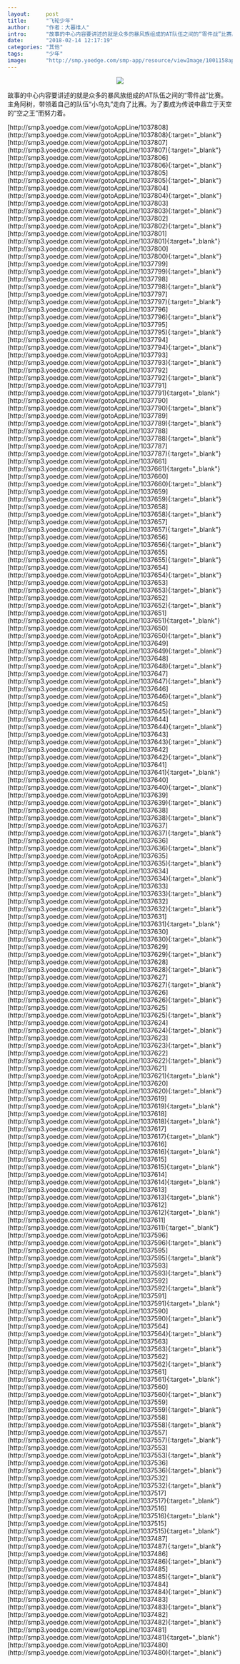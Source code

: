 ```yaml
---
layout:     post
title:      "飞轮少年"
author:     "作者：大暮维人"
intro:      "故事的中心内容要讲述的就是众多的暴风族组成的AT队伍之间的“零件战”比赛。主角阿树，带领着自己的队伍“小乌丸”走向了比赛。为了要成为传说中鼎立于天空的“空之王”而努力着。"
date:       "2018-02-14 12:17:19"
categories: "其他"
tags:       "少年"
image:      "http://smp.yoedge.com/smp-app/resource/viewImage/1001158appline.png"
---
```

<div style="text-align: center">
<p><img src="http://smp.yoedge.com/smp-app/resource/viewImage/1001158appline.png"/></p>
</div>
<p class="post-meta">
<span>故事的中心内容要讲述的就是众多的暴风族组成的AT队伍之间的“零件战”比赛。主角阿树，带领着自己的队伍“小乌丸”走向了比赛。为了要成为传说中鼎立于天空的“空之王”而努力着。</span>
</p>
[http://smp3.yoedge.com/view/gotoAppLine/1037808](http://smp3.yoedge.com/view/gotoAppLine/1037808){:target="_blank"}
[http://smp3.yoedge.com/view/gotoAppLine/1037807](http://smp3.yoedge.com/view/gotoAppLine/1037807){:target="_blank"}
[http://smp3.yoedge.com/view/gotoAppLine/1037806](http://smp3.yoedge.com/view/gotoAppLine/1037806){:target="_blank"}
[http://smp3.yoedge.com/view/gotoAppLine/1037805](http://smp3.yoedge.com/view/gotoAppLine/1037805){:target="_blank"}
[http://smp3.yoedge.com/view/gotoAppLine/1037804](http://smp3.yoedge.com/view/gotoAppLine/1037804){:target="_blank"}
[http://smp3.yoedge.com/view/gotoAppLine/1037803](http://smp3.yoedge.com/view/gotoAppLine/1037803){:target="_blank"}
[http://smp3.yoedge.com/view/gotoAppLine/1037802](http://smp3.yoedge.com/view/gotoAppLine/1037802){:target="_blank"}
[http://smp3.yoedge.com/view/gotoAppLine/1037801](http://smp3.yoedge.com/view/gotoAppLine/1037801){:target="_blank"}
[http://smp3.yoedge.com/view/gotoAppLine/1037800](http://smp3.yoedge.com/view/gotoAppLine/1037800){:target="_blank"}
[http://smp3.yoedge.com/view/gotoAppLine/1037799](http://smp3.yoedge.com/view/gotoAppLine/1037799){:target="_blank"}
[http://smp3.yoedge.com/view/gotoAppLine/1037798](http://smp3.yoedge.com/view/gotoAppLine/1037798){:target="_blank"}
[http://smp3.yoedge.com/view/gotoAppLine/1037797](http://smp3.yoedge.com/view/gotoAppLine/1037797){:target="_blank"}
[http://smp3.yoedge.com/view/gotoAppLine/1037796](http://smp3.yoedge.com/view/gotoAppLine/1037796){:target="_blank"}
[http://smp3.yoedge.com/view/gotoAppLine/1037795](http://smp3.yoedge.com/view/gotoAppLine/1037795){:target="_blank"}
[http://smp3.yoedge.com/view/gotoAppLine/1037794](http://smp3.yoedge.com/view/gotoAppLine/1037794){:target="_blank"}
[http://smp3.yoedge.com/view/gotoAppLine/1037793](http://smp3.yoedge.com/view/gotoAppLine/1037793){:target="_blank"}
[http://smp3.yoedge.com/view/gotoAppLine/1037792](http://smp3.yoedge.com/view/gotoAppLine/1037792){:target="_blank"}
[http://smp3.yoedge.com/view/gotoAppLine/1037791](http://smp3.yoedge.com/view/gotoAppLine/1037791){:target="_blank"}
[http://smp3.yoedge.com/view/gotoAppLine/1037790](http://smp3.yoedge.com/view/gotoAppLine/1037790){:target="_blank"}
[http://smp3.yoedge.com/view/gotoAppLine/1037789](http://smp3.yoedge.com/view/gotoAppLine/1037789){:target="_blank"}
[http://smp3.yoedge.com/view/gotoAppLine/1037788](http://smp3.yoedge.com/view/gotoAppLine/1037788){:target="_blank"}
[http://smp3.yoedge.com/view/gotoAppLine/1037787](http://smp3.yoedge.com/view/gotoAppLine/1037787){:target="_blank"}
[http://smp3.yoedge.com/view/gotoAppLine/1037661](http://smp3.yoedge.com/view/gotoAppLine/1037661){:target="_blank"}
[http://smp3.yoedge.com/view/gotoAppLine/1037660](http://smp3.yoedge.com/view/gotoAppLine/1037660){:target="_blank"}
[http://smp3.yoedge.com/view/gotoAppLine/1037659](http://smp3.yoedge.com/view/gotoAppLine/1037659){:target="_blank"}
[http://smp3.yoedge.com/view/gotoAppLine/1037658](http://smp3.yoedge.com/view/gotoAppLine/1037658){:target="_blank"}
[http://smp3.yoedge.com/view/gotoAppLine/1037657](http://smp3.yoedge.com/view/gotoAppLine/1037657){:target="_blank"}
[http://smp3.yoedge.com/view/gotoAppLine/1037656](http://smp3.yoedge.com/view/gotoAppLine/1037656){:target="_blank"}
[http://smp3.yoedge.com/view/gotoAppLine/1037655](http://smp3.yoedge.com/view/gotoAppLine/1037655){:target="_blank"}
[http://smp3.yoedge.com/view/gotoAppLine/1037654](http://smp3.yoedge.com/view/gotoAppLine/1037654){:target="_blank"}
[http://smp3.yoedge.com/view/gotoAppLine/1037653](http://smp3.yoedge.com/view/gotoAppLine/1037653){:target="_blank"}
[http://smp3.yoedge.com/view/gotoAppLine/1037652](http://smp3.yoedge.com/view/gotoAppLine/1037652){:target="_blank"}
[http://smp3.yoedge.com/view/gotoAppLine/1037651](http://smp3.yoedge.com/view/gotoAppLine/1037651){:target="_blank"}
[http://smp3.yoedge.com/view/gotoAppLine/1037650](http://smp3.yoedge.com/view/gotoAppLine/1037650){:target="_blank"}
[http://smp3.yoedge.com/view/gotoAppLine/1037649](http://smp3.yoedge.com/view/gotoAppLine/1037649){:target="_blank"}
[http://smp3.yoedge.com/view/gotoAppLine/1037648](http://smp3.yoedge.com/view/gotoAppLine/1037648){:target="_blank"}
[http://smp3.yoedge.com/view/gotoAppLine/1037647](http://smp3.yoedge.com/view/gotoAppLine/1037647){:target="_blank"}
[http://smp3.yoedge.com/view/gotoAppLine/1037646](http://smp3.yoedge.com/view/gotoAppLine/1037646){:target="_blank"}
[http://smp3.yoedge.com/view/gotoAppLine/1037645](http://smp3.yoedge.com/view/gotoAppLine/1037645){:target="_blank"}
[http://smp3.yoedge.com/view/gotoAppLine/1037644](http://smp3.yoedge.com/view/gotoAppLine/1037644){:target="_blank"}
[http://smp3.yoedge.com/view/gotoAppLine/1037643](http://smp3.yoedge.com/view/gotoAppLine/1037643){:target="_blank"}
[http://smp3.yoedge.com/view/gotoAppLine/1037642](http://smp3.yoedge.com/view/gotoAppLine/1037642){:target="_blank"}
[http://smp3.yoedge.com/view/gotoAppLine/1037641](http://smp3.yoedge.com/view/gotoAppLine/1037641){:target="_blank"}
[http://smp3.yoedge.com/view/gotoAppLine/1037640](http://smp3.yoedge.com/view/gotoAppLine/1037640){:target="_blank"}
[http://smp3.yoedge.com/view/gotoAppLine/1037639](http://smp3.yoedge.com/view/gotoAppLine/1037639){:target="_blank"}
[http://smp3.yoedge.com/view/gotoAppLine/1037638](http://smp3.yoedge.com/view/gotoAppLine/1037638){:target="_blank"}
[http://smp3.yoedge.com/view/gotoAppLine/1037637](http://smp3.yoedge.com/view/gotoAppLine/1037637){:target="_blank"}
[http://smp3.yoedge.com/view/gotoAppLine/1037636](http://smp3.yoedge.com/view/gotoAppLine/1037636){:target="_blank"}
[http://smp3.yoedge.com/view/gotoAppLine/1037635](http://smp3.yoedge.com/view/gotoAppLine/1037635){:target="_blank"}
[http://smp3.yoedge.com/view/gotoAppLine/1037634](http://smp3.yoedge.com/view/gotoAppLine/1037634){:target="_blank"}
[http://smp3.yoedge.com/view/gotoAppLine/1037633](http://smp3.yoedge.com/view/gotoAppLine/1037633){:target="_blank"}
[http://smp3.yoedge.com/view/gotoAppLine/1037632](http://smp3.yoedge.com/view/gotoAppLine/1037632){:target="_blank"}
[http://smp3.yoedge.com/view/gotoAppLine/1037631](http://smp3.yoedge.com/view/gotoAppLine/1037631){:target="_blank"}
[http://smp3.yoedge.com/view/gotoAppLine/1037630](http://smp3.yoedge.com/view/gotoAppLine/1037630){:target="_blank"}
[http://smp3.yoedge.com/view/gotoAppLine/1037629](http://smp3.yoedge.com/view/gotoAppLine/1037629){:target="_blank"}
[http://smp3.yoedge.com/view/gotoAppLine/1037628](http://smp3.yoedge.com/view/gotoAppLine/1037628){:target="_blank"}
[http://smp3.yoedge.com/view/gotoAppLine/1037627](http://smp3.yoedge.com/view/gotoAppLine/1037627){:target="_blank"}
[http://smp3.yoedge.com/view/gotoAppLine/1037626](http://smp3.yoedge.com/view/gotoAppLine/1037626){:target="_blank"}
[http://smp3.yoedge.com/view/gotoAppLine/1037625](http://smp3.yoedge.com/view/gotoAppLine/1037625){:target="_blank"}
[http://smp3.yoedge.com/view/gotoAppLine/1037624](http://smp3.yoedge.com/view/gotoAppLine/1037624){:target="_blank"}
[http://smp3.yoedge.com/view/gotoAppLine/1037623](http://smp3.yoedge.com/view/gotoAppLine/1037623){:target="_blank"}
[http://smp3.yoedge.com/view/gotoAppLine/1037622](http://smp3.yoedge.com/view/gotoAppLine/1037622){:target="_blank"}
[http://smp3.yoedge.com/view/gotoAppLine/1037621](http://smp3.yoedge.com/view/gotoAppLine/1037621){:target="_blank"}
[http://smp3.yoedge.com/view/gotoAppLine/1037620](http://smp3.yoedge.com/view/gotoAppLine/1037620){:target="_blank"}
[http://smp3.yoedge.com/view/gotoAppLine/1037619](http://smp3.yoedge.com/view/gotoAppLine/1037619){:target="_blank"}
[http://smp3.yoedge.com/view/gotoAppLine/1037618](http://smp3.yoedge.com/view/gotoAppLine/1037618){:target="_blank"}
[http://smp3.yoedge.com/view/gotoAppLine/1037617](http://smp3.yoedge.com/view/gotoAppLine/1037617){:target="_blank"}
[http://smp3.yoedge.com/view/gotoAppLine/1037616](http://smp3.yoedge.com/view/gotoAppLine/1037616){:target="_blank"}
[http://smp3.yoedge.com/view/gotoAppLine/1037615](http://smp3.yoedge.com/view/gotoAppLine/1037615){:target="_blank"}
[http://smp3.yoedge.com/view/gotoAppLine/1037614](http://smp3.yoedge.com/view/gotoAppLine/1037614){:target="_blank"}
[http://smp3.yoedge.com/view/gotoAppLine/1037613](http://smp3.yoedge.com/view/gotoAppLine/1037613){:target="_blank"}
[http://smp3.yoedge.com/view/gotoAppLine/1037612](http://smp3.yoedge.com/view/gotoAppLine/1037612){:target="_blank"}
[http://smp3.yoedge.com/view/gotoAppLine/1037611](http://smp3.yoedge.com/view/gotoAppLine/1037611){:target="_blank"}
[http://smp3.yoedge.com/view/gotoAppLine/1037596](http://smp3.yoedge.com/view/gotoAppLine/1037596){:target="_blank"}
[http://smp3.yoedge.com/view/gotoAppLine/1037595](http://smp3.yoedge.com/view/gotoAppLine/1037595){:target="_blank"}
[http://smp3.yoedge.com/view/gotoAppLine/1037593](http://smp3.yoedge.com/view/gotoAppLine/1037593){:target="_blank"}
[http://smp3.yoedge.com/view/gotoAppLine/1037592](http://smp3.yoedge.com/view/gotoAppLine/1037592){:target="_blank"}
[http://smp3.yoedge.com/view/gotoAppLine/1037591](http://smp3.yoedge.com/view/gotoAppLine/1037591){:target="_blank"}
[http://smp3.yoedge.com/view/gotoAppLine/1037590](http://smp3.yoedge.com/view/gotoAppLine/1037590){:target="_blank"}
[http://smp3.yoedge.com/view/gotoAppLine/1037564](http://smp3.yoedge.com/view/gotoAppLine/1037564){:target="_blank"}
[http://smp3.yoedge.com/view/gotoAppLine/1037563](http://smp3.yoedge.com/view/gotoAppLine/1037563){:target="_blank"}
[http://smp3.yoedge.com/view/gotoAppLine/1037562](http://smp3.yoedge.com/view/gotoAppLine/1037562){:target="_blank"}
[http://smp3.yoedge.com/view/gotoAppLine/1037561](http://smp3.yoedge.com/view/gotoAppLine/1037561){:target="_blank"}
[http://smp3.yoedge.com/view/gotoAppLine/1037560](http://smp3.yoedge.com/view/gotoAppLine/1037560){:target="_blank"}
[http://smp3.yoedge.com/view/gotoAppLine/1037559](http://smp3.yoedge.com/view/gotoAppLine/1037559){:target="_blank"}
[http://smp3.yoedge.com/view/gotoAppLine/1037558](http://smp3.yoedge.com/view/gotoAppLine/1037558){:target="_blank"}
[http://smp3.yoedge.com/view/gotoAppLine/1037557](http://smp3.yoedge.com/view/gotoAppLine/1037557){:target="_blank"}
[http://smp3.yoedge.com/view/gotoAppLine/1037553](http://smp3.yoedge.com/view/gotoAppLine/1037553){:target="_blank"}
[http://smp3.yoedge.com/view/gotoAppLine/1037536](http://smp3.yoedge.com/view/gotoAppLine/1037536){:target="_blank"}
[http://smp3.yoedge.com/view/gotoAppLine/1037532](http://smp3.yoedge.com/view/gotoAppLine/1037532){:target="_blank"}
[http://smp3.yoedge.com/view/gotoAppLine/1037517](http://smp3.yoedge.com/view/gotoAppLine/1037517){:target="_blank"}
[http://smp3.yoedge.com/view/gotoAppLine/1037516](http://smp3.yoedge.com/view/gotoAppLine/1037516){:target="_blank"}
[http://smp3.yoedge.com/view/gotoAppLine/1037515](http://smp3.yoedge.com/view/gotoAppLine/1037515){:target="_blank"}
[http://smp3.yoedge.com/view/gotoAppLine/1037487](http://smp3.yoedge.com/view/gotoAppLine/1037487){:target="_blank"}
[http://smp3.yoedge.com/view/gotoAppLine/1037486](http://smp3.yoedge.com/view/gotoAppLine/1037486){:target="_blank"}
[http://smp3.yoedge.com/view/gotoAppLine/1037485](http://smp3.yoedge.com/view/gotoAppLine/1037485){:target="_blank"}
[http://smp3.yoedge.com/view/gotoAppLine/1037484](http://smp3.yoedge.com/view/gotoAppLine/1037484){:target="_blank"}
[http://smp3.yoedge.com/view/gotoAppLine/1037483](http://smp3.yoedge.com/view/gotoAppLine/1037483){:target="_blank"}
[http://smp3.yoedge.com/view/gotoAppLine/1037482](http://smp3.yoedge.com/view/gotoAppLine/1037482){:target="_blank"}
[http://smp3.yoedge.com/view/gotoAppLine/1037481](http://smp3.yoedge.com/view/gotoAppLine/1037481){:target="_blank"}
[http://smp3.yoedge.com/view/gotoAppLine/1037480](http://smp3.yoedge.com/view/gotoAppLine/1037480){:target="_blank"}


